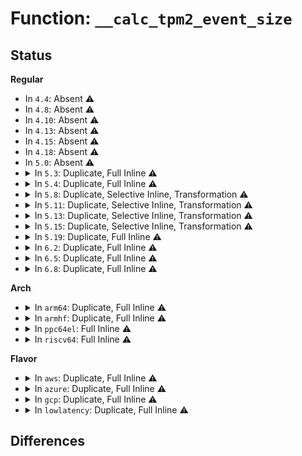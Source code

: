 # Function: <code>__calc_tpm2_event_size</code>

## Status
<b>Regular</b>
<ul>
<li>
In <code>4.4</code>: Absent ⚠️
</li>
<li>
In <code>4.8</code>: Absent ⚠️
</li>
<li>
In <code>4.10</code>: Absent ⚠️
</li>
<li>
In <code>4.13</code>: Absent ⚠️
</li>
<li>
In <code>4.15</code>: Absent ⚠️
</li>
<li>
In <code>4.18</code>: Absent ⚠️
</li>
<li>
In <code>5.0</code>: Absent ⚠️
</li>
<li>
<details>
<summary>In <code>5.3</code>: Duplicate, Full Inline ⚠️</summary>

**Collision:** Static Duplication

**Inline:** Full

**Transformation:** False

**Instances:**

```
In drivers/char/tpm/eventlog/tpm2.c (ffffffff816b1b8f)
Location: include/linux/tpm_eventlog.h:158
Inline: True
Inline callers:
  - drivers/char/tpm/eventlog/tpm2.c:tpm2_binary_bios_measurements_show
  - drivers/char/tpm/eventlog/tpm2.c:tpm2_bios_measurements_next
  - drivers/char/tpm/eventlog/tpm2.c:tpm2_bios_measurements_next
  - drivers/char/tpm/eventlog/tpm2.c:tpm2_bios_measurements_start
  - drivers/char/tpm/eventlog/tpm2.c:tpm2_bios_measurements_start
```
```
In drivers/firmware/efi/tpm.c (ffffffff8290e1b7)
Location: include/linux/tpm_eventlog.h:158
Inline: True
Inline callers:
  - drivers/firmware/efi/tpm.c:efi_tpm_eventlog_init
```
</details>
</li>
<li>
<details>
<summary>In <code>5.4</code>: Duplicate, Full Inline ⚠️</summary>

**Collision:** Static Duplication

**Inline:** Full

**Transformation:** False

**Instances:**

```
In drivers/char/tpm/eventlog/tpm2.c (ffffffff816d486f)
Location: include/linux/tpm_eventlog.h:158
Inline: True
Inline callers:
  - drivers/char/tpm/eventlog/tpm2.c:tpm2_binary_bios_measurements_show
  - drivers/char/tpm/eventlog/tpm2.c:tpm2_bios_measurements_next
  - drivers/char/tpm/eventlog/tpm2.c:tpm2_bios_measurements_next
  - drivers/char/tpm/eventlog/tpm2.c:tpm2_bios_measurements_start
  - drivers/char/tpm/eventlog/tpm2.c:tpm2_bios_measurements_start
```
```
In drivers/firmware/efi/tpm.c (ffffffff82917baa)
Location: include/linux/tpm_eventlog.h:158
Inline: True
Inline callers:
  - drivers/firmware/efi/tpm.c:efi_tpm_eventlog_init
```
</details>
</li>
<li>
<details>
<summary>In <code>5.8</code>: Duplicate, Selective Inline, Transformation ⚠️</summary>

**Collision:** Static Duplication

**Inline:** Selective

**Transformation:** True

**Instances:**

```
In drivers/char/tpm/eventlog/tpm2.c (ffffffff81788c17)
Location: include/linux/tpm_eventlog.h:160
Inline: True
Inline callers:
  - drivers/char/tpm/eventlog/tpm2.c:tpm2_bios_measurements_start
Direct callers:
  - drivers/char/tpm/eventlog/tpm2.c:tpm2_binary_bios_measurements_show
  - drivers/char/tpm/eventlog/tpm2.c:tpm2_bios_measurements_next
  - drivers/char/tpm/eventlog/tpm2.c:tpm2_bios_measurements_next
  - drivers/char/tpm/eventlog/tpm2.c:tpm2_bios_measurements_start
```
```
In drivers/firmware/efi/tpm.c (ffffffff819bcb5f)
Location: include/linux/tpm_eventlog.h:160
Inline: True
Direct callers:
  - drivers/firmware/efi/tpm.c:efi_tpm_eventlog_init
```
**Symbols:**

```
ffffffff81788930-ffffffff81788a4b: __calc_tpm2_event_size.constprop.0 (STB_LOCAL)
ffffffff819bcb5f-ffffffff819bcd11: __calc_tpm2_event_size.constprop.0 (STB_LOCAL)
```
</details>
</li>
<li>
<details>
<summary>In <code>5.11</code>: Duplicate, Selective Inline, Transformation ⚠️</summary>

**Collision:** Static Duplication

**Inline:** Selective

**Transformation:** True

**Instances:**

```
In drivers/char/tpm/eventlog/tpm2.c (ffffffff8179fb17)
Location: include/linux/tpm_eventlog.h:160
Inline: True
Inline callers:
  - drivers/char/tpm/eventlog/tpm2.c:tpm2_bios_measurements_start
Direct callers:
  - drivers/char/tpm/eventlog/tpm2.c:tpm2_binary_bios_measurements_show
  - drivers/char/tpm/eventlog/tpm2.c:tpm2_bios_measurements_next
  - drivers/char/tpm/eventlog/tpm2.c:tpm2_bios_measurements_next
  - drivers/char/tpm/eventlog/tpm2.c:tpm2_bios_measurements_start
```
```
In drivers/firmware/efi/tpm.c (ffffffff81c2b95a)
Location: include/linux/tpm_eventlog.h:160
Inline: True
Direct callers:
  - drivers/firmware/efi/tpm.c:efi_tpm_eventlog_init
```
**Symbols:**

```
ffffffff8179f830-ffffffff8179f94b: __calc_tpm2_event_size.constprop.0 (STB_LOCAL)
ffffffff81c2b95a-ffffffff81c2bb0c: __calc_tpm2_event_size.constprop.0 (STB_LOCAL)
```
</details>
</li>
<li>
<details>
<summary>In <code>5.13</code>: Duplicate, Selective Inline, Transformation ⚠️</summary>

**Collision:** Static Duplication

**Inline:** Selective

**Transformation:** True

**Instances:**

```
In drivers/char/tpm/eventlog/tpm2.c (ffffffff817827c0)
Location: include/linux/tpm_eventlog.h:160
Inline: True
Inline callers:
  - drivers/char/tpm/eventlog/tpm2.c:tpm2_bios_measurements_start
Direct callers:
  - drivers/char/tpm/eventlog/tpm2.c:tpm2_binary_bios_measurements_show
  - drivers/char/tpm/eventlog/tpm2.c:tpm2_bios_measurements_next
  - drivers/char/tpm/eventlog/tpm2.c:tpm2_bios_measurements_next
  - drivers/char/tpm/eventlog/tpm2.c:tpm2_bios_measurements_start
```
```
In drivers/firmware/efi/tpm.c (ffffffff81c1dcdc)
Location: include/linux/tpm_eventlog.h:160
Inline: True
Direct callers:
  - drivers/firmware/efi/tpm.c:efi_tpm_eventlog_init
```
**Symbols:**

```
ffffffff817824e0-ffffffff817825fe: __calc_tpm2_event_size.constprop.0 (STB_LOCAL)
ffffffff81c1dcdc-ffffffff81c1de8b: __calc_tpm2_event_size.constprop.0 (STB_LOCAL)
```
</details>
</li>
<li>
<details>
<summary>In <code>5.15</code>: Duplicate, Selective Inline, Transformation ⚠️</summary>

**Collision:** Static Duplication

**Inline:** Selective

**Transformation:** True

**Instances:**

```
In drivers/char/tpm/eventlog/tpm2.c (ffffffff81809180)
Location: include/linux/tpm_eventlog.h:160
Inline: True
Inline callers:
  - drivers/char/tpm/eventlog/tpm2.c:tpm2_bios_measurements_start
Direct callers:
  - drivers/char/tpm/eventlog/tpm2.c:tpm2_binary_bios_measurements_show
  - drivers/char/tpm/eventlog/tpm2.c:tpm2_bios_measurements_next
  - drivers/char/tpm/eventlog/tpm2.c:tpm2_bios_measurements_next
  - drivers/char/tpm/eventlog/tpm2.c:tpm2_bios_measurements_start
```
```
In drivers/firmware/efi/tpm.c (ffffffff81d2f180)
Location: include/linux/tpm_eventlog.h:160
Inline: True
Direct callers:
  - drivers/firmware/efi/tpm.c:efi_tpm_eventlog_init
```
**Symbols:**

```
ffffffff81808ea0-ffffffff81808fbe: __calc_tpm2_event_size.constprop.0 (STB_LOCAL)
ffffffff81d2f180-ffffffff81d2f32f: __calc_tpm2_event_size.constprop.0 (STB_LOCAL)
```
</details>
</li>
<li>
<details>
<summary>In <code>5.19</code>: Duplicate, Full Inline ⚠️</summary>

**Collision:** Static Duplication

**Inline:** Full

**Transformation:** False

**Instances:**

```
In drivers/char/tpm/eventlog/tpm2.c (ffffffff81948e75)
Location: include/linux/tpm_eventlog.h:160
Inline: True
Inline callers:
  - drivers/char/tpm/eventlog/tpm2.c:calc_tpm2_event_size
```
```
In drivers/firmware/efi/tpm.c (ffffffff834c70df)
Location: include/linux/tpm_eventlog.h:160
Inline: True
Inline callers:
  - drivers/firmware/efi/tpm.c:tpm2_calc_event_log_size
```
</details>
</li>
<li>
<details>
<summary>In <code>6.2</code>: Duplicate, Full Inline ⚠️</summary>

**Collision:** Static Duplication

**Inline:** Full

**Transformation:** False

**Instances:**

```
In drivers/char/tpm/eventlog/tpm2.c (ffffffff81aac3b5)
Location: include/linux/tpm_eventlog.h:160
Inline: True
Inline callers:
  - drivers/char/tpm/eventlog/tpm2.c:calc_tpm2_event_size
```
```
In drivers/firmware/efi/tpm.c (ffffffff83f0840f)
Location: include/linux/tpm_eventlog.h:160
Inline: True
Inline callers:
  - drivers/firmware/efi/tpm.c:tpm2_calc_event_log_size
```
</details>
</li>
<li>
<details>
<summary>In <code>6.5</code>: Duplicate, Full Inline ⚠️</summary>

**Collision:** Static Duplication

**Inline:** Full

**Transformation:** False

**Instances:**

```
In drivers/char/tpm/eventlog/tpm2.c (ffffffff81af7c15)
Location: include/linux/tpm_eventlog.h:160
Inline: True
Inline callers:
  - drivers/char/tpm/eventlog/tpm2.c:calc_tpm2_event_size
```
```
In drivers/firmware/efi/tpm.c (ffffffff8372e555)
Location: include/linux/tpm_eventlog.h:160
Inline: True
Inline callers:
  - drivers/firmware/efi/tpm.c:tpm2_calc_event_log_size
```
</details>
</li>
<li>
<details>
<summary>In <code>6.8</code>: Duplicate, Full Inline ⚠️</summary>

**Collision:** Static Duplication

**Inline:** Full

**Transformation:** False

**Instances:**

```
In drivers/char/tpm/eventlog/tpm2.c (ffffffff81b4b235)
Location: include/linux/tpm_eventlog.h:160
Inline: True
Inline callers:
  - drivers/char/tpm/eventlog/tpm2.c:calc_tpm2_event_size
```
```
In drivers/firmware/efi/tpm.c (ffffffff83962955)
Location: include/linux/tpm_eventlog.h:160
Inline: True
Inline callers:
  - drivers/firmware/efi/tpm.c:tpm2_calc_event_log_size
```
</details>
</li>
</ul>
<b>Arch</b>
<ul>
<li>
<details>
<summary>In <code>arm64</code>: Duplicate, Full Inline ⚠️</summary>

**Collision:** Static Duplication

**Inline:** Full

**Transformation:** False

**Instances:**

```
In drivers/firmware/efi/libstub/tpm.c (ffff80001144176c)
Location: include/linux/tpm_eventlog.h:158
Inline: True
Inline callers:
  - drivers/firmware/efi/libstub/tpm.c:efi_retrieve_tpm2_eventlog
  - drivers/firmware/efi/libstub/tpm.c:efi_retrieve_tpm2_eventlog
```
```
In drivers/char/tpm/eventlog/tpm2.c (ffff8000108bf5a4)
Location: include/linux/tpm_eventlog.h:158
Inline: True
Inline callers:
  - drivers/char/tpm/eventlog/tpm2.c:tpm2_binary_bios_measurements_show
  - drivers/char/tpm/eventlog/tpm2.c:tpm2_bios_measurements_next
  - drivers/char/tpm/eventlog/tpm2.c:tpm2_bios_measurements_next
  - drivers/char/tpm/eventlog/tpm2.c:tpm2_bios_measurements_start
  - drivers/char/tpm/eventlog/tpm2.c:tpm2_bios_measurements_start
```
```
In drivers/firmware/efi/tpm.c (ffff8000114a649c)
Location: include/linux/tpm_eventlog.h:158
Inline: True
Inline callers:
  - drivers/firmware/efi/tpm.c:efi_tpm_eventlog_init
```
</details>
</li>
<li>
<details>
<summary>In <code>armhf</code>: Duplicate, Full Inline ⚠️</summary>

**Collision:** Static Duplication

**Inline:** Full

**Transformation:** False

**Instances:**

```
In drivers/char/tpm/eventlog/tpm2.c (c09b89b4)
Location: include/linux/tpm_eventlog.h:158
Inline: True
Inline callers:
  - drivers/char/tpm/eventlog/tpm2.c:tpm2_binary_bios_measurements_show
  - drivers/char/tpm/eventlog/tpm2.c:tpm2_bios_measurements_next
  - drivers/char/tpm/eventlog/tpm2.c:tpm2_bios_measurements_next
  - drivers/char/tpm/eventlog/tpm2.c:tpm2_bios_measurements_start
  - drivers/char/tpm/eventlog/tpm2.c:tpm2_bios_measurements_start
```
```
In drivers/firmware/efi/tpm.c (c15a886c)
Location: include/linux/tpm_eventlog.h:158
Inline: True
Inline callers:
  - drivers/firmware/efi/tpm.c:efi_tpm_eventlog_init
```
</details>
</li>
<li>
<details>
<summary>In <code>ppc64el</code>: Full Inline ⚠️</summary>

**Collision:** Unique Static

**Inline:** Full

**Transformation:** False

**Instances:**

```
In drivers/char/tpm/eventlog/tpm2.c (c000000000961e18)
Location: include/linux/tpm_eventlog.h:158
Inline: True
Inline callers:
  - drivers/char/tpm/eventlog/tpm2.c:tpm2_binary_bios_measurements_show
  - drivers/char/tpm/eventlog/tpm2.c:tpm2_bios_measurements_next
  - drivers/char/tpm/eventlog/tpm2.c:tpm2_bios_measurements_next
  - drivers/char/tpm/eventlog/tpm2.c:tpm2_bios_measurements_start
  - drivers/char/tpm/eventlog/tpm2.c:tpm2_bios_measurements_start
```
</details>
</li>
<li>
<details>
<summary>In <code>riscv64</code>: Full Inline ⚠️</summary>

**Collision:** Unique Static

**Inline:** Full

**Transformation:** False

**Instances:**

```
In drivers/char/tpm/eventlog/tpm2.c (ffffffe000571b04)
Location: include/linux/tpm_eventlog.h:158
Inline: True
Inline callers:
  - drivers/char/tpm/eventlog/tpm2.c:tpm2_binary_bios_measurements_show
  - drivers/char/tpm/eventlog/tpm2.c:tpm2_bios_measurements_next
  - drivers/char/tpm/eventlog/tpm2.c:tpm2_bios_measurements_next
  - drivers/char/tpm/eventlog/tpm2.c:tpm2_bios_measurements_start
  - drivers/char/tpm/eventlog/tpm2.c:tpm2_bios_measurements_start
```
</details>
</li>
</ul>
<b>Flavor</b>
<ul>
<li>
<details>
<summary>In <code>aws</code>: Duplicate, Full Inline ⚠️</summary>

**Collision:** Static Duplication

**Inline:** Full

**Transformation:** False

**Instances:**

```
In drivers/char/tpm/eventlog/tpm2.c (ffffffff8169a2bf)
Location: include/linux/tpm_eventlog.h:158
Inline: True
Inline callers:
  - drivers/char/tpm/eventlog/tpm2.c:tpm2_binary_bios_measurements_show
  - drivers/char/tpm/eventlog/tpm2.c:tpm2_bios_measurements_next
  - drivers/char/tpm/eventlog/tpm2.c:tpm2_bios_measurements_next
  - drivers/char/tpm/eventlog/tpm2.c:tpm2_bios_measurements_start
  - drivers/char/tpm/eventlog/tpm2.c:tpm2_bios_measurements_start
```
```
In drivers/firmware/efi/tpm.c (ffffffff828fcfb0)
Location: include/linux/tpm_eventlog.h:158
Inline: True
Inline callers:
  - drivers/firmware/efi/tpm.c:efi_tpm_eventlog_init
```
</details>
</li>
<li>
<details>
<summary>In <code>azure</code>: Duplicate, Full Inline ⚠️</summary>

**Collision:** Static Duplication

**Inline:** Full

**Transformation:** False

**Instances:**

```
In drivers/char/tpm/eventlog/tpm2.c (ffffffff81677caf)
Location: include/linux/tpm_eventlog.h:158
Inline: True
Inline callers:
  - drivers/char/tpm/eventlog/tpm2.c:tpm2_binary_bios_measurements_show
  - drivers/char/tpm/eventlog/tpm2.c:tpm2_bios_measurements_next
  - drivers/char/tpm/eventlog/tpm2.c:tpm2_bios_measurements_next
  - drivers/char/tpm/eventlog/tpm2.c:tpm2_bios_measurements_start
  - drivers/char/tpm/eventlog/tpm2.c:tpm2_bios_measurements_start
```
```
In drivers/firmware/efi/tpm.c (ffffffff828f484c)
Location: include/linux/tpm_eventlog.h:158
Inline: True
Inline callers:
  - drivers/firmware/efi/tpm.c:efi_tpm_eventlog_init
```
</details>
</li>
<li>
<details>
<summary>In <code>gcp</code>: Duplicate, Full Inline ⚠️</summary>

**Collision:** Static Duplication

**Inline:** Full

**Transformation:** False

**Instances:**

```
In drivers/char/tpm/eventlog/tpm2.c (ffffffff816c852f)
Location: include/linux/tpm_eventlog.h:158
Inline: True
Inline callers:
  - drivers/char/tpm/eventlog/tpm2.c:tpm2_binary_bios_measurements_show
  - drivers/char/tpm/eventlog/tpm2.c:tpm2_bios_measurements_next
  - drivers/char/tpm/eventlog/tpm2.c:tpm2_bios_measurements_next
  - drivers/char/tpm/eventlog/tpm2.c:tpm2_bios_measurements_start
  - drivers/char/tpm/eventlog/tpm2.c:tpm2_bios_measurements_start
```
```
In drivers/firmware/efi/tpm.c (ffffffff829121df)
Location: include/linux/tpm_eventlog.h:158
Inline: True
Inline callers:
  - drivers/firmware/efi/tpm.c:efi_tpm_eventlog_init
```
</details>
</li>
<li>
<details>
<summary>In <code>lowlatency</code>: Duplicate, Full Inline ⚠️</summary>

**Collision:** Static Duplication

**Inline:** Full

**Transformation:** False

**Instances:**

```
In drivers/char/tpm/eventlog/tpm2.c (ffffffff816e2a0f)
Location: include/linux/tpm_eventlog.h:158
Inline: True
Inline callers:
  - drivers/char/tpm/eventlog/tpm2.c:tpm2_binary_bios_measurements_show
  - drivers/char/tpm/eventlog/tpm2.c:tpm2_bios_measurements_next
  - drivers/char/tpm/eventlog/tpm2.c:tpm2_bios_measurements_next
  - drivers/char/tpm/eventlog/tpm2.c:tpm2_bios_measurements_start
  - drivers/char/tpm/eventlog/tpm2.c:tpm2_bios_measurements_start
```
```
In drivers/firmware/efi/tpm.c (ffffffff82918c0c)
Location: include/linux/tpm_eventlog.h:158
Inline: True
Inline callers:
  - drivers/firmware/efi/tpm.c:efi_tpm_eventlog_init
```
</details>
</li>
</ul>

## Differences
